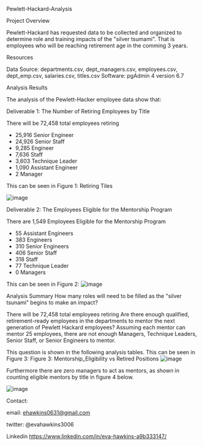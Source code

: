 Pewlett-Hackard-Analysis


Project Overview


Pewlett-Hackard has requested data to be collected and organized to determine role and training impacts of the "silver tsumami". That is employees who will be reaching retirement age in the comming 3 years.

Resources


Data Source: departments.csv, dept_managers.csv, employees.csv, dept_emp.csv, salaries.csv, titles.csv
Software: pgAdmin 4 version 6.7

Analysis Results

The analysis of the Pewlett-Hacker employee data show that:

Deliverable 1: The Number of Retiring Employees by Title


There will be 72,458 total employees retiring
* 25,916 Senior Engineer
* 24,926 Senior Staff
* 9,285 Engineer
* 7,636 Staff
* 3,603 Technique Leader
* 1,090 Assistant Engineer
* 2 Manager 

This can be seen in Figure 1:  Retiring Tiles

![image](https://user-images.githubusercontent.com/101227930/180602291-32a1923e-3b18-4156-a2be-e6b72b3f3024.png)

Deliverable 2: The Employees Eligible for the Mentorship Program

There are 1,549 Employees Eligible for the Mentorship Program
* 55 Assistant Engineers
* 383 Engineers
* 310 Senior Engineers
* 406 Senior Staff
* 318 Staff
* 77 Technique Leader
* 0 Managers 

This can be seen in Figure 2:
![image](https://user-images.githubusercontent.com/101227930/180602277-67b3555f-f4be-47bf-b2a3-b700071a60ad.png)


Analysis Summary
How many roles will need to be filled as the "silver tsunami" begins to make an impact?

There will be 72,458 total employees retiring Are there enough qualified, retirement-ready employees in the departments to mentor the next generation of Pewlett Hackard employees?
Assuming each mentor can mentor 25 employees, there are not enough Managers, Technique Leaders, Senior Staff, or Senior Engineers to mentor.

This question is shown in the following analysis tables. This can be seen in Figure 3:
Figure 3:
Mentorship_Eligibility vs Retired Positions
![image](https://user-images.githubusercontent.com/101227930/180602314-3c2ff182-f43d-4cd8-8a0c-e973e845edb4.png)

Furthermore there are zero managers to act as mentors, as shown in counting eligible mentors by title in figure 4 below.

![image](https://user-images.githubusercontent.com/101227930/180602459-196174b4-c79f-49ec-b81a-ad1799b53c6e.png)



Contact:

email: ehawkins0631@gmail.com

twitter: @evahawkins3006

Linkedin https://www.linkedin.com/in/eva-hawkins-a9b333147/
